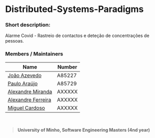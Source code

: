 # Distributed-Systems-Paradigms

### Short description:
Alarme Covid - Rastreio de contactos e deteção de concentrações de pessoas.

### Members / Maintainers


|      Name     | Number |
|---------------|--------|
| [João Azevedo](https://github.com/devzizu)   | A85227 |
| [Paulo Araújo](https://github.com/paulob122) | A85729 |
| [Alexandre Miranda]() | AXXXXX |
| [Alexandre Ferreira]() | AXXXXX |
| [Miguel Cardoso]() | AXXXXX |

<br>

>**University of Minho, Software Engineering Masters (4nd year)**
